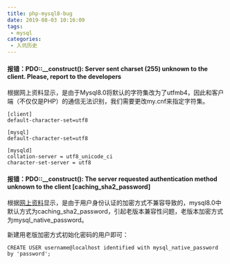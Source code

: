 ```yaml
---
title: php-mysql8-bug
date: 2019-08-03 10:16:09
tags:
 - mysql
categories:
 - 入坑历史
---
```


#### 报错：PDO::__construct(): Server sent charset (255) unknown to the client. Please, report to the developers

根据网上资料显示，是由于Mysql8.0将默认的字符集改为了utfmb4，因此和客户端（不仅仅是PHP）的通信无法识别，我们需要更改my.cnf来指定字符集。

```$xslt
[client]
default-character-set=utf8

[mysql]
default-character-set=utf8

[mysqld]
collation-server = utf8_unicode_ci
character-set-server = utf8

```

#### 报错：PDO::__construct(): The server requested authentication method unknown to the client [caching_sha2_password]

根据[网上资料](https://stackoverflow.com/questions/49083573/php-7-2-2-mysql-8-0-pdo-gives-authentication-method-unknown-to-the-client-ca)显示，是由于用户身份认证的加密方式不兼容导致的，mysql8.0中默认方式为caching_sha2_password，引起老版本兼容性问题，老版本加密方式为mysql_native_password。

新建用老版加密方式初始化密码的用户即可：

```$xslt
CREATE USER username@localhost identified with mysql_native_password by 'password';
```



